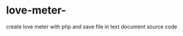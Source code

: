 # love-meter-
create love meter with php and save file in text document
source code
<!DOCTYPE html>
<html>
<head>
	<meta charset="utf-8">
	<meta name="viewport" content="width=device-width, initial-scale=1">
	<title>love meter</title>
</head>
<body>
      <style type="text/css">
        body{
          background-image:url('img/love2.jpg') ;
          background-repeat: no-repeat;
          background-size: cover;
        }
        form{
          font-family: "Forte";
          font-size: 35px;
          text-align: center;
          margin: 20px;	
        }
        .ipt{
          font-family: "Budmo Jiggler";
          padding: 10px;
          margin: 0;
          font-size: 25px;
          border: 1px solid white;
          background-image: linear-gradient(90deg,white,red);
          border-radius: 15px;
          width: 200px;
          height: 30px;
          outline: none;
          box-shadow: 2px 4px 5px black;
          text-align: center;
          color: white;
        }

        .sub{
          font-family: "Forte";
          padding: 10px;
          margin: 0;
          font-size: 25px;
          border: 1px solid white;
          background-color: red;
          border-radius: 15px;
          width: 200px;
          height: 50px;
          outline: none;
          box-shadow: 2px 4px 5px black;
          text-align: center;
          color: white;
        }
        .rslt{
          font-size: 28px ;
          color: red;
          font-family:"Kristen ITC" ;
          text-align: center;
        }
	</style>
	<form action="" method="get">
        <h1 style="color: red;">LOVE METER</h1>
        <img src="./img/man.png" width="50" height="50" />&nbsp;<input class="ipt" type="text" name="boyname" placeholder = "Boy Name" required >
        &nbsp;&nbsp;&nbsp;&nbsp;&nbsp;&nbsp;&nbsp;&nbsp;
        <img src="./img/woman.png" width="50" height="50" />&nbsp;<input class="ipt" type="text" name="girlname" placeholder = "Girl Name"required><br><br>
        <input class="sub" type="submit" name="sub" value="start"><br>
        <p class="rslt"></p>

      </form>
      <?php
      if (isset($_GET['sub'])) {
        $boy= $_GET['boyname'];
        $girl= $_GET['girlname'];
        $rand= rand(30,100);

        $filename="LoveData.txt";

        //red from file

        $old_data=file_get_contents($filename);
        $content =$_GET['boyname']." , ".$_GET['girlname']."\n";
        $new_data=$old_data.$content;

        //write to file

        file_put_contents($filename, $new_data);
        
        echo "<p class='rslt'>".$boy ."  &  ".$girl."  =   %".$rand."</p>";
      }
      ?>
</body>
</html>
